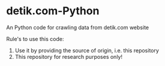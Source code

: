 # detik.com-Python
An Python code for crawling data from detik.com website

Rule's to use this code:
1. Use it by providing the source of origin, i.e. this repository
2. This repository for research purposes only!
